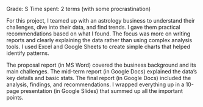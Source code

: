 Grade: S
Time spent: 2 terms (with some procrastination)

For this project, I teamed up with an astrology business to understand their challenges, dive into their data, and find trends. I gave them practical recommendations based on what I found. The focus was more on writing reports and clearly explaining the data rather than using complex analysis tools. I used Excel and Google Sheets to create simple charts that helped identify patterns.

The proposal report (in MS Word) covered the business background and its main challenges.
The mid-term report (in Google Docs) explained the data’s key details and basic stats.
The final report (in Google Docs) included the analysis, findings, and recommendations.
I wrapped everything up in a 10-page presentation (in Google Slides) that summed up all the important points.






